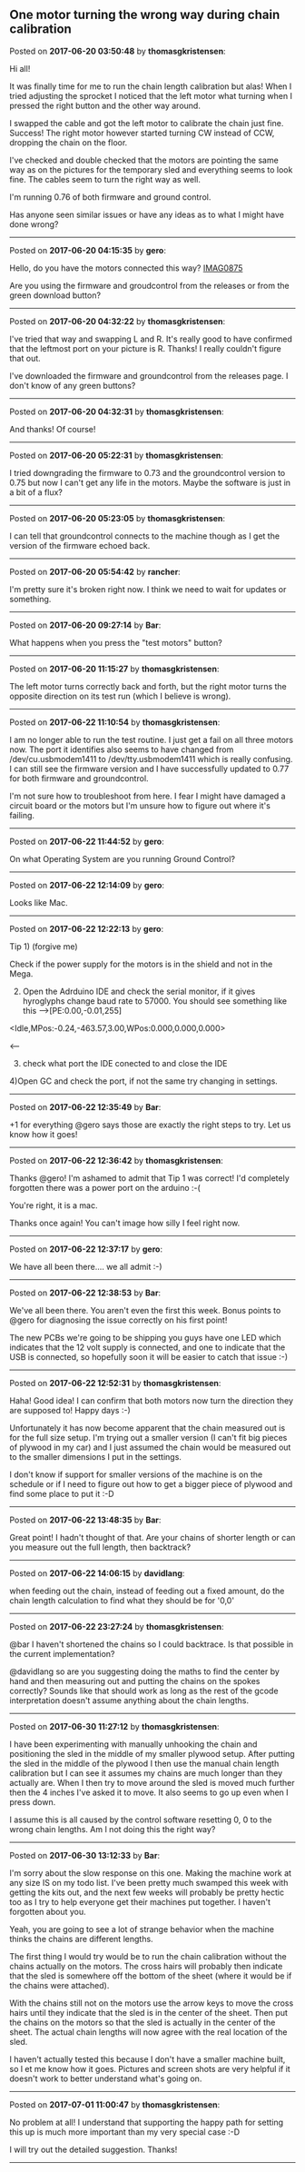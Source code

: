 ## One motor turning the wrong way during chain calibration
Posted on **2017-06-20 03:50:48** by **thomasgkristensen**:

Hi all!



It was finally time for me to run the chain length calibration but alas! When I tried adjusting the sprocket I noticed that the left motor what turning when I pressed the right button and the other way around.



I swapped the cable and got the left motor to calibrate the chain just fine. Success! The right motor however started turning CW instead of CCW, dropping the chain on the floor.



I've checked and double checked that the motors are pointing the same way as on the pictures for the temporary sled and everything seems to look fine. The cables seem to turn the right way as well.



I'm running 0.76 of both firmware and ground control.



Has anyone seen similar issues or have any ideas as to what I might have done wrong?

---

Posted on **2017-06-20 04:15:35** by **gero**:

Hello, do you have the motors connected this way?  [IMAG0875](/images/pr/prmw_imag0875.jpg.jpg)

Are you using the firmware and groudcontrol from the releases or from the green download button?

---

Posted on **2017-06-20 04:32:22** by **thomasgkristensen**:

I've tried that way and swapping L and R. It's really good to have confirmed that the leftmost port on your picture is R. Thanks! I really couldn't figure that out.



I've downloaded the firmware and groundcontrol from the releases page. I don't know of any green buttons?

---

Posted on **2017-06-20 04:32:31** by **thomasgkristensen**:

And thanks! Of course!

---

Posted on **2017-06-20 05:22:31** by **thomasgkristensen**:

I tried downgrading the firmware to 0.73 and the groundcontrol version to 0.75 but now I can't get any life in the motors. Maybe the software is just in a bit of a flux?

---

Posted on **2017-06-20 05:23:05** by **thomasgkristensen**:

I can tell that groundcontrol connects to the machine though as I get the version of the firmware echoed back.

---

Posted on **2017-06-20 05:54:42** by **rancher**:

I'm pretty sure it's broken right now.  I think we need to wait for updates or something.

---

Posted on **2017-06-20 09:27:14** by **Bar**:

What happens when you press the "test motors" button?

---

Posted on **2017-06-20 11:15:27** by **thomasgkristensen**:

The left motor turns correctly back and forth, but the right motor turns the opposite direction on its test run (which I believe is wrong).

---

Posted on **2017-06-22 11:10:54** by **thomasgkristensen**:

I am no longer able to run the test routine. I just get a fail on all three motors now. The port it identifies also seems to have changed from /dev/cu.usbmodem1411 to /dev/tty.usbmodem1411 which is really confusing. I can still see the firmware version and I have successfully updated to 0.77 for both firmware and groundcontrol.



I'm not sure how to troubleshoot from here. I fear I might have damaged a circuit board or the motors but I'm unsure how to figure out where it's failing.

---

Posted on **2017-06-22 11:44:52** by **gero**:

On what Operating System are you running Ground Control?

---

Posted on **2017-06-22 12:14:09** by **gero**:

Looks like Mac.

---

Posted on **2017-06-22 12:22:13** by **gero**:

Tip 1) (forgive me)

Check if the power supply for the motors is in the shield and not in the Mega.

2) Open the Adrduino IDE and check the serial monitor, if it gives hyroglyphs change baud rate to 57000. You should see something like this -->[PE:0.00,-0.01,255]

<Idle,MPos:-0.24,-463.57,3.00,WPos:0.000,0.000,0.000>

<--

3) check what port the IDE conected to and close the IDE

4)Open GC and check the port, if not the same try changing in settings.

---

Posted on **2017-06-22 12:35:49** by **Bar**:

+1 for everything @gero says those are exactly the right steps to try. Let us know how it goes!

---

Posted on **2017-06-22 12:36:42** by **thomasgkristensen**:

Thanks @gero! I'm ashamed to admit that Tip 1 was correct! I'd completely forgotten there was a power port on the arduino :-(



You're right, it is a mac.



Thanks once again! You can't image how silly I feel right now.

---

Posted on **2017-06-22 12:37:17** by **gero**:

We have all been there.... we all admit :-)

---

Posted on **2017-06-22 12:38:53** by **Bar**:

We've all been there. You aren't even the first this week. Bonus points to @gero for diagnosing the issue correctly on his first point!



The new PCBs we're going to be shipping you guys have one LED which indicates that the 12 volt supply is connected, and one to indicate that the USB is connected, so hopefully soon it will be easier to catch that issue :-)

---

Posted on **2017-06-22 12:52:31** by **thomasgkristensen**:

Haha! Good idea! I can confirm that both motors now turn the direction they are supposed to! Happy days :-)



Unfortunately it has now become apparent that the chain measured out is for the full size setup. I'm trying out a smaller version (I can't fit big pieces of plywood in my car) and I just assumed the chain would be measured out to the smaller dimensions I put in the settings.



I don't know if support for smaller versions of the machine is on the schedule or if I need to figure out how to get a bigger piece of plywood and find some place to put it :-D

---

Posted on **2017-06-22 13:48:35** by **Bar**:

Great point! I hadn't thought of that. Are your chains of shorter length or can you measure out the full length, then backtrack?

---

Posted on **2017-06-22 14:06:15** by **davidlang**:

when feeding out the chain, instead of feeding out a fixed amount, do the chain length calculation to find what they should be for '0,0'

---

Posted on **2017-06-22 23:27:24** by **thomasgkristensen**:

@bar I haven't shortened the chains so I could backtrace. Is that possible in the current implementation?



@davidlang so are you suggesting doing the maths to find the center by hand and then measuring out and putting the chains on the spokes correctly? Sounds like that should work as long as the rest of the gcode interpretation doesn't assume anything about the chain lengths.

---

Posted on **2017-06-30 11:27:12** by **thomasgkristensen**:

I have been experimenting with manually unhooking the chain and positioning the sled in the middle of my smaller plywood setup. After putting the sled in the middle of the plywood I then use the manual chain length calibration but I can see it assumes my chains are much longer than they actually are. When I then try to move around the sled is moved much further then the 4 inches I've asked it to move. It also seems to go up even when I press down.



I assume this is all caused by the control software resetting 0, 0 to the wrong chain lengths. Am I not doing this the right way?

---

Posted on **2017-06-30 13:12:33** by **Bar**:

I'm sorry about the slow response on this one. Making the machine work at any size IS on my todo list. I've been pretty much swamped this week with getting the kits out, and the next few weeks will probably be pretty hectic too as I try to help everyone get their machines put together. I haven't forgotten about you.



Yeah, you are going to see a lot of strange behavior when the machine thinks the chains are different lengths.



The first thing I would try would be to run the chain calibration without the chains actually on the motors. The cross hairs will probably then indicate that the sled is somewhere off the bottom of the sheet (where it would be if the chains were attached). 



With the chains still not on the motors use the arrow keys to move the cross hairs until they indicate that the sled is in the center of the sheet. Then put the chains on the motors so that the sled is actually in the center of the sheet. The actual chain lengths will now agree with the real location of the sled.



I haven't actually tested this because I don't have a smaller machine built, so l et me know how it goes. Pictures and screen shots are very helpful if it doesn't work to better understand what's going on.

---

Posted on **2017-07-01 11:00:47** by **thomasgkristensen**:

No problem at all! I understand that supporting the happy path for setting this up is much more important than my very special case :-D



I will try out the detailed suggestion. Thanks!

---

